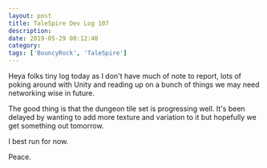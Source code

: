 ```yaml
---
layout: post
title: TaleSpire Dev Log 107
description:
date: 2019-05-29 00:12:40
category:
tags: ['BouncyRock', 'TaleSpire']
---
```


Heya folks tiny log today as I don't have much of note to report, lots of poking around with Unity and reading up on a bunch of things we may need networking wise in future.

The good thing is that the dungeon tile set is progressing well. It's been delayed by wanting to add more texture and variation to it but hopefully we get something out tomorrow.

I best run for now.

Peace.
